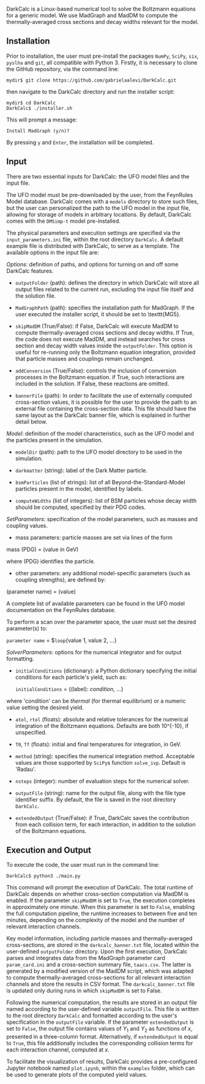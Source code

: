 DarkCalc is a Linux-based numerical tool to solve the Boltzmann equations for a generic model. We use MadGraph and MadDM to compute the thermally-averaged cross sections and decay widths relevant for the model.

## Installation

Prior to installation, the user must pre-install the packages `NumPy`, `SciPy`, `six`, `pyslha` and `git`, all compatible with Python 3. Firstly, it is necessary to clone the GitHub repository, via the command line:
```
mydir$ git clone https://github.com/gabrielaalevi/DarkCalc.git
```
then navigate to the DarkCalc directory and run the installer script:
```
mydir$ cd DarkCalc
DarkCalc$ ./installer.sh
```
This will prompt a message:
```
Install MadGraph (y/n)?
```
By pressing `y` and `Enter`, the installation will be completed.

## Input

There are two essential inputs for DarkCalc: the UFO model files and the input file. 

The UFO model must be pre-downloaded by the user, from the FeynRules Model database. DarkCalc comes with a `models` directory to store such files, but the user can personalized the path to the UFO model in the input file, allowing for storage of models in arbitrary locations. By default, DarkCalc comes with the `DMSimp-t` model pre-installed.

The physical parameters and execution settings are specified via the `input_parameters.ini` file, within the root directory `DarkCalc`. A default example file is distributed with DarkCalc, to serve as a template. The available options in the input file are:

*Options*: definition of paths, and options for turning on and off some DarkCalc features.

- `outputFolder` (path): defines the directory in which DarkCalc will store all output files related to the current run, excluding the input file itself and the solution file.
  
- `MadGraphPath` (path): specifies the installation path for MadGraph. If the user executed the installer script, it should be set to \texttt{MG5}.
  
- `skipMadDM` (True/False): if False, DarkCalc will execute MadDM to compute thermally-averaged cross sections and decay widths. If True, the code does not execute MadDM, and instead searches for cross section and decay width values inside the `outputFolder`. This option is useful for re-running only the Boltzmann equation integration, provided that particle masses and couplings remain unchanged.
  
- `addConversion` (True/False): controls the inclusion of conversion processes in the Boltzmann equation. if True, such interactions are included in the solution. If False, these reactions are omitted.

- `bannerFile` (path): In order to facilitate the use of externally computed cross-section values, it is possible for the user to provide the path to an external file containing the cross-section data. This file should have the same layout as the DarkCalc banner file, which is explained in further detail below.
  
*Model*: definition of the model characteristics, such as the UFO model and the particles present in the simulation.

- `modelDir` (path): path to the UFO model directory to be used in the simulation.
  
- `darkmatter` (string): label of the Dark Matter particle.
  
- `bsmParticles` (list of strings): list of all Beyond-the-Standard-Model particles present in the model, identified by labels.
  
- `computeWidths` (list of integers): list of BSM particles whose decay width should be computed, specified by their PDG codes.
  
*SetParameters*: specification of the model parameters, such as masses and coupling values.

- mass parameters: particle masses are set via lines of the form

mass (PDG) = (value in GeV)

where (PDG) identifies the particle.

- other parameters: any additional model-specific parameters (such as coupling strengths), are defined by:
  
(parameter name) = (value)

  A complete list of available parameters can be found in the UFO model documentation on the FeynRules database.

  To perform a scan over the parameter space, the user must set the desired parameter(s) to:
  
  `parameter name` = $`loop`{value 1, value 2, ...}
  
*SolverParameters*: options for the numerical integrator and for output formatting.

- `initialConditions` (dictionary): a Python dictionary specifying the initial conditions for each particle's yield, such as:
  
  `initialConditions` = {(label): *condition*, ...}
  
where 'condition' can be *thermal* (for thermal equilibrium) or a numeric value setting the desired yield.

- `atol`, `rtol` (floats): absolute and relative tolerances for the numerical integration of the Boltzmann equations. Defaults are both 10^{-10}, if unspecified.
  
- `T0`, `Tf` (floats): initial and final temperatures for integration, in GeV.
  
- `method` (string): specifies the numerical integration method. Acceptable values are those supported by `SciPy`s function `solve_ivp`. Default is 'Radau'.
  
- `nsteps` (integer): number of evaluation steps for the numerical solver.
  
- `outputFile` (string): name for the output file, along with the file type identifier suffix. By default, the file is saved in the root directory `DarkCalc`.
  
- `extendedOutput` (True/False): if True, DarkCalc saves the contribution from each collision term, for each interaction, in addition to the solution of the Boltzmann equations.
  
## Execution and Output

To execute the code, the user must run in the command line:

```DarkCalc$ python3 ./main.py```

This command will prompt the execution of DarkCalc. The total runtime of DarkCalc depends on whether cross-section computation via MadDM is enabled. If the parameter `skipMadDM` is set to `True`, the execution completes in approximately one minute. When this parameter is set to `False`, enabling the full computation pipeline, the runtime increases to between five and ten minutes, depending on the complexity of the model and the number of relevant interaction channels.

Key model information, including particle masses and thermally-averaged cross-sections, are stored in the `darkcalc_banner.txt` file, located within the user-defined `outputFolder` directory. Upon the first execution, DarkCalc parses and integrates data from the MadGraph parameter card `param_card.ini` and a cross-section summary file, `taacs.csv`. The latter is generated by a modified version of the MadDM script, which was adapted to compute thermally-averaged cross-sections for all relevant interaction channels and store the results in CSV format. The `darkcalc_banner.txt` file is updated only during runs in which `skipMadDM` is set to False.

Following the numerical computation, the results are stored in an output file named according to the user-defined variable `outputFile`. This file is written to the root directory `DarkCalc` and formatted according to the user's specification in the `outputFile` variable. If the parameter `extendedOutput` is set to `False`, the output file contains values of $Y_1$ and $Y_2$ as functions of $x$, presented in a three-column format. Alternatively, if `extendedOutput` is equal to `True`, this file additionally includes the corresponding collision terms for each interaction channel, computed at $x$.

To facilitate the visualization of results, DarkCalc provides a pre-configured Jupyter notebook named `plot.ipynb`, within the `examples` folder, which can be used to generate plots of the computed yield values.
